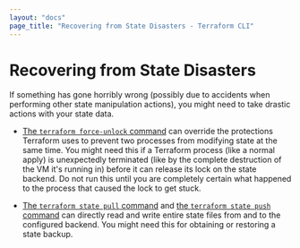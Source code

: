```yaml
---
layout: "docs"
page_title: "Recovering from State Disasters - Terraform CLI"
---
```


# Recovering from State Disasters

If something has gone horribly wrong (possibly due to accidents when performing
other state manipulation actions), you might need to take drastic actions with
your state data.

- [The `terraform force-unlock` command](/docs/cli/commands/force-unlock.html) can
  override the protections Terraform uses to prevent two processes from
  modifying state at the same time. You might need this if a Terraform process
  (like a normal apply) is unexpectedly terminated (like by the complete
  destruction of the VM it's running in) before it can release its lock on the
  state backend. Do not run this until you are completely certain what happened
  to the process that caused the lock to get stuck.

- [The `terraform state pull` command](/docs/cli/commands/state/pull.html) and
  [the `terraform state push` command](/docs/cli/commands/state/push.html) can
  directly read and write entire state files from and to the configured backend.
  You might need this for obtaining or restoring a state backup.

